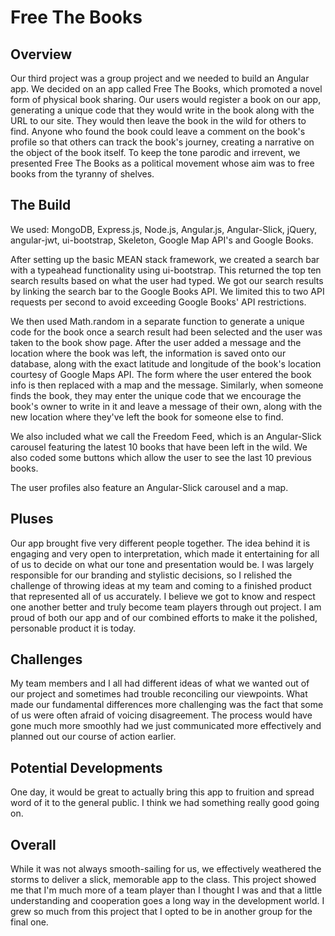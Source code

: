 # Free The Books

## Overview

Our third project was a group project and we needed to build an Angular app. We decided on an app called Free The Books, which promoted a novel form of physical book sharing. Our users would register a book on our app, generating a unique code that they would write in the book along with the URL to our site. They would then leave the book in the wild for others to find. Anyone who found the book could leave a comment on the book's profile so that others can track the book's journey, creating a narrative on the object of the book itself. To keep the tone parodic and irrevent, we presented Free The Books as a political movement whose aim was to free books from the tyranny of shelves. 

## The Build

We used: MongoDB, Express.js, Node.js, Angular.js, Angular-Slick, jQuery, angular-jwt, ui-bootstrap, Skeleton, Google Map API's and Google Books.

After setting up the basic MEAN stack framework, we created a search bar with a typeahead functionality using ui-bootstrap. This returned the top ten search results based on what the user had typed. We got our search results by linking the search bar to the Google Books API. We limited this to two API requests per second to avoid exceeding Google Books' API restrictions. 

We then used Math.random in a separate function to generate a unique code for the book once a search result had been selected and the user was taken to the book show page. After the user added a message and the location where the book was left, the information is saved onto our database, along with the exact latitude and longitude of the book's location courtesy of Google Maps API. The form where the user entered the book info is then replaced with a map and the message. Similarly, when someone finds the book, they may enter the unique code that we encourage the book's owner to write in it and leave a message of their own, along with the new location where they've left the book for someone else to find.

We also included what we call the Freedom Feed, which is an Angular-Slick carousel featuring the latest 10 books that have been left in the wild. We also coded some buttons which allow the user to see the last 10 previous books.

The user profiles also feature an Angular-Slick carousel and a map.

## Pluses

Our app brought five very different people together. The idea behind it is engaging and very open to interpretation, which made it entertaining for all of us to decide on what our tone and presentation would be. I was largely responsible for our branding and stylistic decisions, so I relished the challenge of throwing ideas at my team and coming to a finished product that represented all of us accurately. I believe we got to know and respect one another better and truly become team players through out project. I am proud of both our app and of our combined efforts to make it the polished, personable product it is today. 

## Challenges 

My team members and I all had different ideas of what we wanted out of our project and sometimes had trouble reconciling our viewpoints. What made our fundamental differences more challenging was the fact that some of us were often afraid of voicing disagreement. The process would have gone much more smoothly had we just communicated more effectively and planned out our course of action earlier.

## Potential Developments

One day, it would be great to actually bring this app to fruition and spread word of it to the general public. I think we had something really good going on.

## Overall

While it was not always smooth-sailing for us, we effectively weathered the storms to deliver a slick, memorable app to the class. This project showed me that I'm much more of a team player than I thought I was and that a little understanding and cooperation goes a long way in the development world. I grew so much from this project that I opted to be in another group for the final one. 
